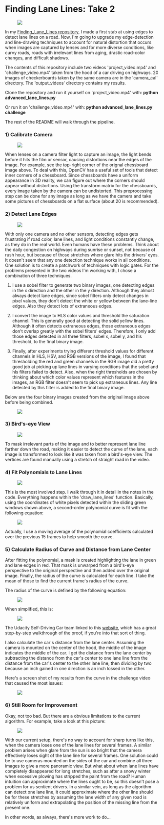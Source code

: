 # Finding Lane Lines: Take 2
<figure>
  <img src="readme_images/example1.png"/>
</figure>
 <p></p> 

In my [Finding_Lane_Lines repository](https://github.com/sathomas2/Finding_Lane_Lines/), I made a first stab at using edges to detect lane lines on a road. Now, I'm going to upgrade my edge-detection and line-drawing techniques to account for natural distortion that occurs when images are captured by lenses and for more diverse conditions, like curvy roads, roads with irrelevant lines from aging, drastic road-color changes, and difficult shadows. 

The contents of this repository include two videos 'project_video.mp4' and 'challenge_video.mp4' taken from the hood of a car driving on highways. 20 images of checkerboards taken by the same camera are in the 'camera_cal' directory. The 'output_videos' directory contains my results. 

Clone the repository and run it yourself on 'project_video.mp4' with: **python advanced_lane_lines.py**

Or run it on 'challenge_video.mp4' with: **python advanced_lane_lines.py challenge**

The rest of the README will walk through the pipeline.

### 1) Calibrate Camera
<figure>
 <img src="readme_images/example2.png"/>
</figure>
 <p></p>
 
When lenses on a camera filter light to capture an image, the light bends before it hits the film or sensor, causing distortions near the edges of the image. For example, see the top-right corner of the orignal chessboard image above. To deal with this, OpenCV has a useful set of tools that detect inner corners of a chessboard. Since chessboards have a uniform appearance in 3D reality, we can figure out where the corners should appear without distortions. Using the transform matrix for the chessboards, every image taken by the camera can be undistorted. This preprocessing step can be done for any image as long as we have the camera and take some pictures of chessboards on a flat surface (about 20 is recommended).

### 2) Detect Lane Edges
<figure>
 <img src="readme_images/example3.png"/>
</figure>
 <p></p>
With only one camera and no other sensors, detecting edges gets frustrating if road color, lane lines, and light conditions constantly change, as they do in the real world. Even humans have these problems. Think about the daily congestion on highways during sunrise or sunset, not because of rush hour, but because of those stretches where glare hits the drivers' eyes. It doesn't seem that any one detection technique works in all conditions. One solution is to create a patchwork of techniques with logic gates. For the problems presented in the two videos I'm working with, I chose a combination of three techniques.

1) I use a sobel filter to generate two binary images, one detecting edges in the x direction and the other in the y direction. Although they almost always detect lane edges, since sobel filters only detect changes in pixel values, they don't detect the white or yellow between the lane-line edges. Also they detect lots of extraneous edges.

2) I convert the image to HLS color values and threshold the saturation channel. This is generally good at detecting the solid yellow lines. Although it often detects extraneous edges, those extraneous edges don't overlap greatly with the sobel filters' edges. Therefore, I only add those edges detected in all three filters, sobel x, sobel y, and hls threshold, to the final binary image.

3) Finally, after experiments trying different threshold values for different channels in HLS, HSV, and RGB versions of the image, I found that thresholding the red and green channels in the RGB image did a pretty good job at picking up lane lines in varying conditions that the sobel and hls filters failed to detect. Also, when the right thresholds are chosen by thinking about which color values represent which features in the images, an RGB filter doesn't seem to pick up extraneous lines. Any line detected by this filter is added to the final binary image.

Below are the four binary images created from the original image above before being combined.
<figure>
 <img src="readme_images/example4.png"/>
</figure>
 <p></p>
 
 ### 3) Bird's-eye View
 <figure>
 <img src="readme_images/example5.png"/>
</figure>
 <p></p>
To mask irrelevant parts of the image and to better represent lane line farther down the road, making it easier to detect the curve of the lane, each image is transformed to look like it was taken from a bird's-eye view. The vertices are found manually using a stretch of straight road in the video.

### 4) Fit Polynomials to Lane Lines
 <figure>
 <img src="readme_images/example6.png"/>
</figure>
 <p></p>
This is the most involved step. I walk through it in detail in the notes in the code. Everything happens within the 'draw_lane_lines' function. Basically, using the coordinates of white pixels detected within the sliding green windows shown above, a second-order polynomial curve is fit with the following equation:
 <figure>
 <img src="readme_images/example10.png"/>
</figure>
 <p></p>
Actually, I use a moving average of the polynomial coefficients calculated over the previous 15 frames to help smooth the curve.

 ### 5) Calculate Radius of Curve and Distance from Lane Center
After fitting the polynomial, a mask is created highlighting the lane in green and lane edges in red. That mask is unwarped from a bird's-eye perspective to the original perspective and then added over the original image. Finally, the radius of the curve is calculated for each line. I take the mean of those to find the current frame's radius of the curve. 

The radius of the curve is defined by the following equation:
<figure>
 <img src="readme_images/example9.png"/>
</figure>
 <p></p>
 
 When simplified, this is:
 <figure>
 <img src="readme_images/example8.png"/>
</figure>
 <p></p>
 
The Udacity Self-Driving Car team linked to this [website](https://www.intmath.com/applications-differentiation/8-radius-curvature.php), which has a great step-by-step walkthrough of the proof, if you're into that sort of thing.
 
I also calculate the car's distance from the lane center. Assuming the camera is mounted on the center of the hood, the middle of the image indicates the middle of the car. I get the distance from the lane center by subtracting the distance from the car's center to one lane line from the distance from the car's center to the other lane line, then dividing by two because an inch gained in one direction is an inch lossed in the other.

Here's a screen shot of my results from the curve in the challenge video that caused the most issues:
 <figure>
 <img src="readme_images/example7.png"/>
</figure>
 <p></p>

### 6) Still Room for Improvement
Okay, not too bad. But there are a obvious limitations to the current algorithm. For example, take a look at this picture:
 <figure>
 <img src="readme_images/example11.png"/>
</figure>
 <p></p>
With our current setup, there's no way to account for sharp turns like this, when the camera loses one of the lane lines for several frames. A similar problem arises when glare from the sun is so bright that the camera effectively loses sight of the lane line for several frames. One solution could be to use cameras mounted on the sides of the car and combine all three images to give a more panoramic view. But what about when lane lines have completely disappeared for long stretches, such as after a snowy winter when excessive plowing has stripped the paint from the road? Human intuition can approximate where the lines ought to be, so this doesn't pose a problem for us sentient drivers. In a similar vein, as long as the algorithm can detect one lane line, it could approximate where the other line should be for these stretches by assuming the lane width of any given road is relatively uniform and extrapolating the position of the missing line from the present one.

In other words, as always, there's more work to do...


